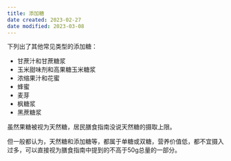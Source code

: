 ```yaml
---
title: 添加糖
date created: 2023-02-27
date modified: 2023-03-08
---
```


下列出了其他常见类型的添加糖：

- 甘蔗汁和甘蔗糖浆
- 玉米甜味剂和高果糖玉米糖浆
- 浓缩果汁和花蜜
- 蜂蜜
- 麦芽
- 枫糖浆
- 黑蔗糖浆

虽然果糖被视为天然糖，居民膳食指南没说天然糖的摄取上限。

但一般都认为，天然糖和添加糖等，都属于单糖或双糖，营养价值低，都不宜摄入过多，可以直接视为膳食指南中提到的不高于50g总量的一部分。
